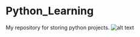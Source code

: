 # Python_Learning
My repository for storing python projects.
![alt text]("https://github.com/SPrzestrz/Python_Learning/blob/main/x.jpg")